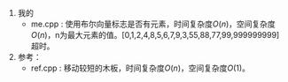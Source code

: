 1. 我的
    - me.cpp : 使用布尔向量标志是否有元素，时间复杂度$O(n)$，空间复杂度$O(n)$，n为最大元素的值。[0,1,2,4,8,5,6,7,9,3,55,88,77,99,999999999]超时。
2. 参考：
    - ref.cpp : 移动较短的木板，时间复杂度$O(n)$，空间复杂度$O(1)$。

